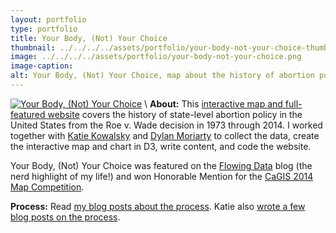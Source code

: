 ```yaml
---
layout: portfolio
type: portfolio
title: Your Body, (Not) Your Choice
thumbnail: ../../../../assets/portfolio/your-body-not-your-choice-thumbnail.png
image: ../../../../assets/portfolio/your-body-not-your-choice.png
image-caption:
alt: Your Body, (Not) Your Choice, map about the history of abortion policy in the U.S.
---
```

[![Your Body, (Not) Your Choice]({{page.image}})](http://yourbodynotyourchoice.github.io)
\\
**About:**
This [interactive map and full-featured website](http://yourbodynotyourchoice.github.io) covers the history of state-level abortion policy in the United States from the Roe v. Wade decision in 1973 through 2014. I worked together with [Katie Kowalsky](http://katiekowalsky.me/) and [Dylan Moriarty](http://dylanmoriarty.github.io) to collect the data, create the interactive map and chart in D3, write content, and code the website.

Your Body, (Not) Your Choice was featured on the [Flowing Data](http://flowingdata.com/2015/03/18/abortion-policies-over-time-and-by-state/) blog (the nerd highlight of my life!) and won Honorable Mention for the [CaGIS 2014 Map Competition](http://www.cartogis.org/awards/winners2014.php).

**Process:**
Read [my blog posts about the process](http://tolomaps.tumblr.com/tagged/yourbodynotyourchoice).
Katie also [wrote a few blog posts on the process](https://kowalskycartography.wordpress.com/tag/575-final-project/).
